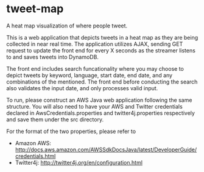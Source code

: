 # tweet-map
A heat map visualization of where people tweet.

This is a web application that depicts tweets in a heat map as they are being collected in near real time. The application utilizes AJAX, sending GET request to update the front end for every X seconds as the streamer listens to and saves tweets into DynamoDB.

The front end includes search funcationality where you may choose to depict tweets by keyword, language, start date, end date, and any combinations of the mentioned. The front end before conducting the search also validates the input date, and only processes valid input.


To run, please construct an AWS Java web application following the same structure. You will also need to have your AWS and Twitter credentials declared in AwsCredentials.properties and twitter4j.properties respectively and save them under the src directory.

For the format of the two properties, please refer to
  - Amazon AWS: http://docs.aws.amazon.com/AWSSdkDocsJava/latest/DeveloperGuide/credentials.html
  - Twitter4j: http://twitter4j.org/en/configuration.html
